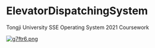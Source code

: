 # ElevatorDispatchingSystem
Tongji University SSE Operating System 2021 Coursework

[![g7ftr6.png](https://z3.ax1x.com/2021/05/21/g7ftr6.png)](https://imgtu.com/i/g7ftr6)
